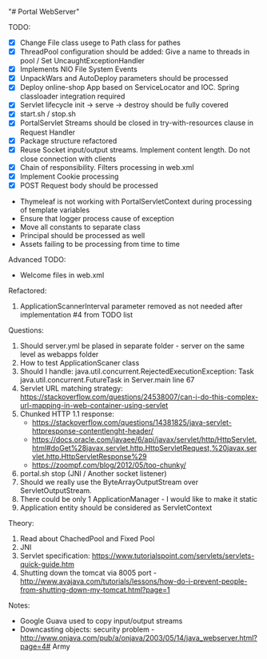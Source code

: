 "# Portal WebServer" 

TODO:
* [x] Change File class usege to Path class for pathes
* [x] ThreadPool configuration should be added: Give a name to threads in pool / Set UncaughtExceptionHandler
* [x] Implements NIO File System Events
* [x] UnpackWars and AutoDeploy parameters should be processed
* [x] Deploy online-shop App based on ServiceLocator and IOC. Spring classloader integration required
* [x] Servlet lifecycle init -> serve -> destroy should be fully covered
* [x] start.sh / stop.sh
* [x] PortalServlet Streams should be closed in try-with-resources clause in Request Handler
* [x] Package structure refactored
* [x] Reuse Socket input/output streams. Implement content length. Do not close connection with clients
* [x] Chain of responsibility. Filters processing in web.xml
* [x] Implement Cookie processing
* [x] POST Request body should be processed
* Thymeleaf is not working with PortalServletContext during processing of template variables
* Ensure that logger process cause of exception
* Move all constants to separate class
* Principal should be processed as well
* Assets failing to be processing from time to time

Advanced TODO:
* Welcome files in web.xml

Refactored:
1. ApplicationScannerInterval parameter removed as not needed after implementation #4 from TODO list

Questions:
1. Should server.yml be plased in separate folder - server on the same level as webapps folder
2. How to test ApplicationScaner class
3. Should I handle: java.util.concurrent.RejectedExecutionException: Task java.util.concurrent.FutureTask in Server.main line 67
4. Servlet URL matching strategy: https://stackoverflow.com/questions/24538007/can-i-do-this-complex-url-mapping-in-web-container-using-servlet
5. Chunked HTTP 1.1 response:
    - https://stackoverflow.com/questions/14381825/java-servlet-httpresponse-contentlenght-header/
    - https://docs.oracle.com/javaee/6/api/javax/servlet/http/HttpServlet.html#doGet%28javax.servlet.http.HttpServletRequest,%20javax.servlet.http.HttpServletResponse%29
    - https://zoompf.com/blog/2012/05/too-chunky/
6. portal.sh stop (JNI / Another socket listener)
7. Should we really use the ByteArrayOutputStream over ServletOutputStream.
8. There could be only 1 ApplicationManager - I would like to make it static
9. Application entity should be considered as ServletContext

Theory:
1. Read about ChachedPool and Fixed Pool
2. JNI
3. Servlet specification: https://www.tutorialspoint.com/servlets/servlets-quick-guide.htm
4. Shutting down the tomcat via 8005 port - http://www.avajava.com/tutorials/lessons/how-do-i-prevent-people-from-shutting-down-my-tomcat.html?page=1

Notes:
* Google Guava used to copy input/output streams
* Downcasting objects: security problem - http://www.onjava.com/pub/a/onjava/2003/05/14/java_webserver.html?page=4# Army
